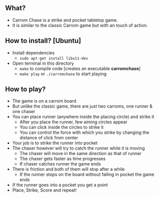 ## What?
* Carrom Chase is a strike and pocket tabletop game.
* It is similar to the classic Carrom game but with an touch of action.

## How to install? [Ubuntu]
* Install dependencies
    * `sudo apt-get install libx11-dev`
* Open terminal in this directory
    * `make` to compile code [creates an executable **carromchase**]
    * `make play` or `./carromchase` to start playing

## How to play?
* The game is on a carrom board
* But unlike the classic game, there are just two carroms, one runner & one chaser
* You can place runner (anywhere inside the placing circle) and strike it
    * After you place the runner, few aiming circles appear
    * You can click inside the circles to strike it
    * You can control the force with which you strike by changing the distance of click from center
* Your job is to strike the runner into pocket
* The chaser however will try to catch the runner while it is moving
    * The chaser will move in the same direction as that of runner
    * The chaser gets faster as time progresses
    * If chaser catches runner the game ends
* There is friction and both of them will stop after a while
    * If the runner stops on the board without falling in pocket the game ends
* If the runner goes into a pocket you get a point
* Place, Strike, Score and repeat!
